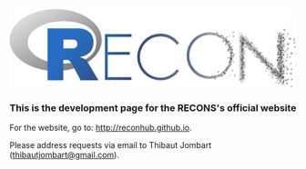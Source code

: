 ![RECON logo](http://github.com/reconhub/logo/raw/master/png/logo-w600px.png)

### This is the development page for the RECONS's official website

For the website, go to: http://reconhub.github.io.

Please address requests via email to Thibaut Jombart (thibautjombart@gmail.com).
